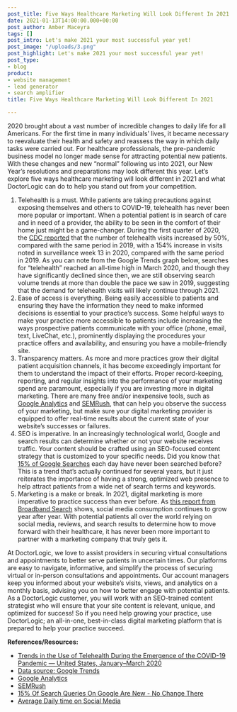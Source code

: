 ```yaml
---
post_title: Five Ways Healthcare Marketing Will Look Different In 2021
date: 2021-01-13T14:00:00.000+00:00
post_author: Amber Maceyra
tags: []
post_intro: Let's make 2021 your most successful year yet!
post_image: "/uploads/3.png"
post_highlight: Let's make 2021 your most successful year yet!
post_type:
- blog
product:
- website management
- lead generator
- search amplifier
title: Five Ways Healthcare Marketing Will Look Different In 2021

---
```

2020 brought about a vast number of incredible changes to daily life for all Americans. For the first time in many individuals’ lives, it became necessary to reevaluate their health and safety and reassess the way in which daily tasks were carried out. For healthcare professionals, the pre-pandemic business model no longer made sense for attracting potential new patients. With these changes and new “normal” following us into 2021, our New Year’s resolutions and preparations may look different this year. Let’s explore five ways healthcare marketing will look different in 2021 and what DoctorLogic can do to help you stand out from your competition.

1. Telehealth is a must. While patients are taking precautions against exposing themselves and others to COVID-19, telehealth has never been more popular or important. When a potential patient is in search of care and in need of a provider, the ability to be seen in the comfort of their home just might be a game-changer. During the first quarter of 2020, the [CDC reported](https://www.cdc.gov/mmwr/volumes/69/wr/mm6943a3.htm#:\~:text=During%20the%20first%20quarter%20of,the%20same%20period%20in%202019.) that the number of telehealth visits increased by 50%, compared with the same period in 2019, with a 154% increase in visits noted in surveillance week 13 in 2020, compared with the same period in 2019. As you can note from the Google Trends graph below, searches for “telehealth” reached an all-time high in March 2020, and though they have significantly declined since then, we are still observing search volume trends at more than double the pace we saw in 2019, suggesting that the demand for telehealth visits will likely continue through 2021.
2. Ease of access is everything. Being easily accessible to patients and ensuring they have the information they need to make informed decisions is essential to your practice’s success. Some helpful ways to make your practice more accessible to patients include increasing the ways prospective patients communicate with your office (phone, email, text, LiveChat, etc.), prominently displaying the procedures your practice offers and availability, and ensuring you have a mobile-friendly site.
3. Transparency matters. As more and more practices grow their digital patient acquisition channels, it has become exceedingly important for them to understand the impact of their efforts. Proper record-keeping, reporting, and regular insights into the performance of your marketing spend are paramount, especially if you are investing more in digital marketing. There are many free and/or inexpensive tools, such as [Google Analytics](https://analytics.google.com/) and [SEMRush](https://www.semrush.com/), that can help you observe the success of your marketing, but make sure your digital marketing provider is equipped to offer real-time results about the current state of your website’s successes or failures.
4. SEO is imperative. In an increasingly technological world, Google and search results can determine whether or not your website receives traffic. Your content should be crafted using an SEO-focused content strategy that is customized to your specific needs. Did you know that [15% of Google Searches](https://www.seroundtable.com/15-of-search-queries-google-new-30025.html) each day have never been searched before? This is a trend that’s actually continued for several years, but it just reiterates the importance of having a strong, optimized web presence to help attract patients from a wide net of search terms and keywords.
5. Marketing is a make or break. In 2021, digital marketing is more imperative to practice success than ever before. As [this report from Broadband Search](https://www.broadbandsearch.net/blog/average-daily-time-on-social-media) shows, social media consumption continues to grow year after year. With potential patients all over the world relying on social media, reviews, and search results to determine how to move forward with their healthcare, it has never been more important to partner with a marketing company that truly gets it.

At DoctorLogic, we love to assist providers in securing virtual consultations and appointments to better serve patients in uncertain times. Our platforms are easy to navigate, informative, and simplify the process of securing virtual or in-person consultations and appointments. Our account managers keep you informed about your website’s visits, views, and analytics on a monthly basis, advising you on how to better engage with potential patients. As a DoctorLogic customer, you will work with an SEO-trained content strategist who will ensure that your site content is relevant, unique, and optimized for success! So if you need help growing your practice, use DoctorLogic; an all-in-one, best-in-class digital marketing platform that is prepared to help your practice succeed.

**References/Resources:**

* [Trends in the Use of Telehealth During the Emergence of the COVID-19 Pandemic — United States, January–March 2020](https://www.cdc.gov/mmwr/volumes/69/wr/mm6943a3.htm#:\~:text=During%20the%20first%20quarter%20of,the%20same%20period%20in%202019.)
* [Data source: Google Trends](https://trends.google.com/trends/explore?date=2019-01-03%202020-12-03&geo=US&q=telehealth)
* [Google Analytics](https://analytics.google.com/)
* [SEMRush](https://www.semrush.com/)
* [15% Of Search Queries On Google Are New - No Change There](https://www.seroundtable.com/15-of-search-queries-google-new-30025.html)
* [Average Daily time on Social Media](https://www.broadbandsearch.net/blog/average-daily-time-on-social-media)